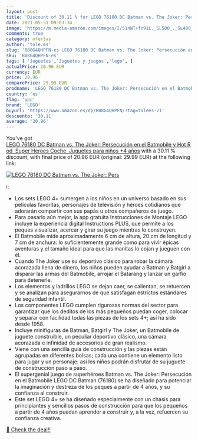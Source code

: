 ```yaml
---
layout: post
title: 'Discount of 30.11 % for LEGO 76180 DC Batman vs. The Joker: Pers'
date: 2021-05-31 09:03:34
image: 'https://m.media-amazon.com/images/I/51nNT+fc91L._SL500_._SL400_.jpg'
comments: true
category: ofertas
author: 'tole.es'
slug: 'B08G4QHPFN-es LEGO 76180 DC Batman vs. The Joker: Persecución en el...'
sku: 'B08G4QHPFN-es'
tags: [ 'Juguetes','Juguetes y juegos','lego', ]
actualPrice: 20.96 EUR
currency: EUR
price: 20.96
comparePrice: 29.99 EUR
prodname: 'LEGO 76180 DC Batman vs. The Joker: Persecución en el Batmobile y Hot Rod  Super Heroes Coche  Juguetes para niños +4 años'
country: 'es'
flag: '🇪🇸'
brand: 'LEGO'
buyurl: 'https://www.amazon.es/dp/B08G4QHPFN/?tag=tolees-21'
descuento: '30.11'
average: '20.96'
---
```


You've got [LEGO 76180 DC Batman vs. The Joker: Persecución en el Batmobile y Hot Rod  Super Heroes Coche  Juguetes para niños +4 años](https://www.amazon.es/dp/B08G4QHPFN/?tag=tolees-21) with a  30.11 % discount, with final price of 20.96 EUR (original: 29.99 EUR) at the following link:

[![LEGO 76180 DC Batman vs. The Joker: Pers](https://m.media-amazon.com/images/I/51nNT+fc91L._SL500_._SL400_.jpg)](https://www.amazon.es/dp/B08G4QHPFN/?tag=tolees-21)

ℹ️:

- Los sets LEGO 4+ sumergen a los niños en un universo basado en sus películas favoritas, personajes de televisión y héroes cotidianos que adorarán compartir con sus papás u otros compañeros de juego.
- Para pasarlo aún mejor, la app gratuita Instrucciones de Montaje LEGO incluye la experiencia digital Instructions PLUS, que permite a los peques visualizar, acercar y girar su juego mientras lo construyen.
- El Batmobile mide aproximadamente 6 cm de altura, 20 cm de longitud y 7 cm de anchura: lo suficientemente grande como para vivir épicas aventuras y el tamaño ideal para que las manitas lo cojan y jueguen con él.
- Cuando The Joker use su deportivo clásico para robar la cámara acorazada llena de dinero, los niños pueden ayudar a Batman y Batgirl a disparar las armas del Batmobile, arrojar el Batarang y lanzar un garfio para detenerle.
- Los elementos y ladrillos LEGO se dejan caer, se calientan, se retuercen y se analizan para asegurarnos de que satisfagan estrictos estándares de seguridad infantil.
- Los componentes LEGO cumplen rigurosas normas del sector para garantizar que los deditos de los más pequeños puedan coger, colocar y separar con facilidad todas las piezas de los sets 4+; así ha sido desde 1958.
- Incluye minifiguras de Batman, Batgirl y The Joker, un Batmobile de juguete construible, un peculiar deportivo clásico, una cámara acorazada e infinidad de accesorios de gran realismo.
- Viene con una sencilla guía de construcción y las piezas están agrupadas en diferentes bolsas; cada una contiene un elemento listo para jugar y un personaje: así los niños podrán disfrutar de su juguete de construcción paso a paso.
- El supergenial juego de superhéroes Batman vs. The Joker: Persecución en el Batmobile LEGO DC Batman (76180) se ha diseñado para potenciar la imaginación y destreza de los peques a partir de 4 años, y su confianza al construir.
- Este set LEGO 4+ se ha diseñado especialmente con un chasis para principiantes y sencillos pasos de construcción para que los pequeños a partir de 4 años puedan aprender a construir y, a la vez, refuercen su confianza creativa.

[🛒 Check the deal!!](https://www.amazon.es/dp/B08G4QHPFN/?tag=tolees-21)
